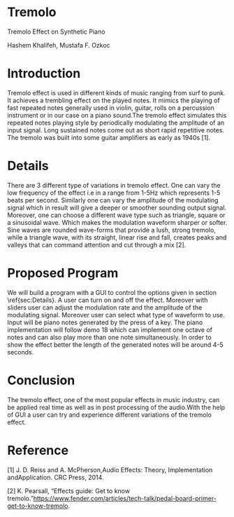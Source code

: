 # Tremolo
Tremolo Effect on Synthetic Piano

Hashem Khalifeh, Mustafa F. Ozkoc

# Introduction
Tremolo effect is used in different kinds of music ranging from surf to punk. It achieves a trembling effect on the played notes. It mimics the playing of fast repeated notes generally used in violin, guitar, rolls on a percussion instrument or in our case on a piano sound.The tremolo effect simulates this repeated notes playing style by periodically modulating the amplitude of an input signal. Long sustained notes come out as short rapid repetitive notes. The tremolo was built into some guitar amplifiers as early as 1940s [1].

# Details
There are 3 different type of variations in tremolo effect. One can vary the low frequency of the effect i.e in a range from 1-5Hz which represents 1-5 beats per second. Similarly one can vary the amplitude of the modulating signal which in result will give a deeper or smoother sounding output signal. Moreover, one can choose a different wave type such as triangle, square or a sinusoidal wave. Which makes the modulation waveform sharper or softer. Sine waves are rounded wave-forms that provide a lush, strong tremolo, while a triangle wave, with its straight, linear rise and fall, creates peaks and valleys that can command attention and cut through a mix [2].

# Proposed Program
We will build a program with a GUI to control the options given in section \ref{sec:Details}. A user can turn on and off the effect. Moreover with sliders user can adjust the modulation rate and the amplitude of the modulating signal. Moreover user can select what type of waveform to use. Input will be piano notes generated by the press of a key. The piano implementation will follow demo 18 which can implement one octave of notes and can also play more than one note simultaneously. In order to show the effect better the length of the generated notes will be around 4-5 seconds.

# Conclusion
The tremolo effect, one of the most popular effects in music industry, can be applied real time as well as in post processing of the audio.With the help of GUI a user can try and experience different variations of the tremolo effect.


# Reference
[1]  J. D. Reiss and A. McPherson,Audio Effects:  Theory, Implementation andApplication.  CRC Press, 2014.

[2]  K. Pearsall, “Effects guide:  Get to know tremolo.”https://www.fender.com/articles/tech-talk/pedal-board-primer-get-to-know-tremolo.
